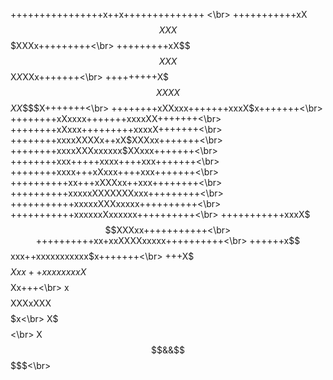 ++++++++++++++++x++x++++++++++++++ <\br>
+++++++++++xX$$XXX$$$XXXx+++++++++<\br>
+++++++++xX$$$$XXX$$X$X$XXx+++++++<\br>
+++++++++X$$$XXXX$$$XX$$$$X+++++++<\br>
++++++++xXXxxx+++++++xxxX$x+++++++<\br>
++++++++xXxxxx+++++++xxxxXX+++++++<\br>
++++++++xXxxx+++++++++xxxxX+++++++<\br>
++++++++xxxxXXXXx++xX$XXXxx+++++++<\br>
++++++++xxxxXXXxxxxxx$XXxxx+++++++<\br>
++++++++xxx+++++xxxx++++xxx+++++++<\br>
++++++++xxxx+++xXxxx++++xxx+++++++<\br>
++++++++++xx+++xXXXxx++xxx++++++++<\br>
++++++++++xxxxxXXXXXXXxxx+++++++++<\br>
+++++++++++xxxxxXXXxxxxx++++++++++<\br>
+++++++++++xxxxxxXxxxxxx++++++++++<\br>
+++++++++++xxxX$$$XXXxx+++++++++++<\br>
++++++++++xx+xxXXXXxxxxx++++++++++<\br>
++++++x$$xxx++xxxxxxxxxxx$x+++++++<\br>
+++X$$$$$$Xxx++xxxxxxxxX$$$$$Xx+++<\br>
x$$$$$$$$$$$$XXXxXXX$$$$$$$$$$$$$x<\br>
X$$$$$$$$$$$$$$$$$$$$$$$$$$$$$$$$$<\br>
X$$$$$$$$$$$$$$$$$$$$$$$$$$&&$$$$$<\br>
